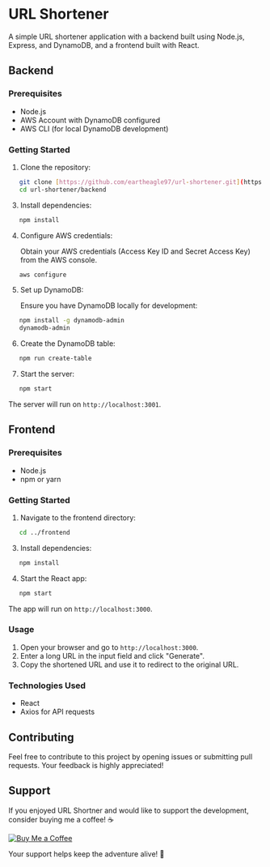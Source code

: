 # URL Shortener

A simple URL shortener application with a backend built using Node.js, Express, and DynamoDB, and a frontend built with React.

## Backend

### Prerequisites

- Node.js
- AWS Account with DynamoDB configured
- AWS CLI (for local DynamoDB development)

### Getting Started

1. Clone the repository:

```bash
   git clone [https://github.com/eartheagle97/url-shortener.git](https://github.com/eartheagle97/URL-Shortner)
   cd url-shortener/backend
```

3. Install dependencies:

```bash
   npm install
```

4. Configure AWS credentials:

   Obtain your AWS credentials (Access Key ID and Secret Access Key) from the AWS console.

```bash
   aws configure
```

5. Set up DynamoDB:

   Ensure you have DynamoDB locally for development:

```bash
   npm install -g dynamodb-admin
   dynamodb-admin
```

6. Create the DynamoDB table:

```bash
   npm run create-table
```

7. Start the server:

```bash
   npm start
```

   The server will run on `http://localhost:3001`.


## Frontend

### Prerequisites

- Node.js
- npm or yarn

### Getting Started

1. Navigate to the frontend directory:

```bash
   cd ../frontend
```

3. Install dependencies:
```bash
   npm install
```
4. Start the React app:
```bash
   npm start
```
   The app will run on `http://localhost:3000`.

### Usage

1. Open your browser and go to `http://localhost:3000`.
2. Enter a long URL in the input field and click "Generate".
3. Copy the shortened URL and use it to redirect to the original URL.

### Technologies Used

- React
- Axios for API requests

## Contributing

Feel free to contribute to this project by opening issues or submitting pull requests. Your feedback is highly appreciated!

## Support

If you enjoyed URL Shortner and would like to support the development, consider buying me a coffee! ☕️

[![Buy Me a Coffee](https://camo.githubusercontent.com/12f516d86d600c89a6abd2326256045c27325ad7c8532c0d36772965a4923be0/68747470733a2f2f7777772e6275796d6561636f666665652e636f6d2f6173736574732f696d672f637573746f6d5f696d616765732f6f72616e67655f696d672e706e67)](https://www.buymeacoffee.com/kairavpateu)

Your support helps keep the adventure alive! 🚀
